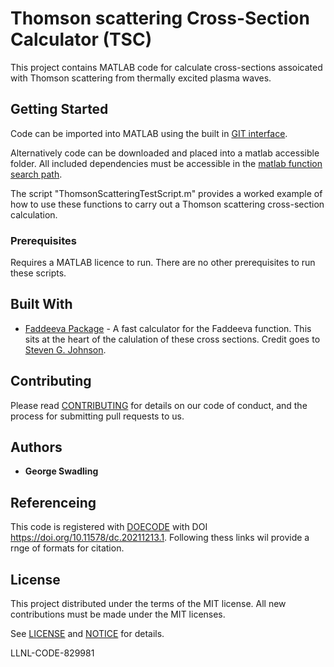 # Thomson scattering Cross-Section Calculator (TSC)

This project contains MATLAB code for calculate cross-sections assoicated with Thomson scattering from thermally excited plasma waves.

## Getting Started

Code can be imported into MATLAB using the built in [GIT interface](https://www.mathworks.com/help/matlab/matlab_prog/retrieve-from-git-repository.html).

Alternatively code can be downloaded and placed into a matlab accessible folder. All included dependencies must be accessible in the [matlab function search path](https://www.mathworks.com/help/matlab/matlab_env/what-is-the-matlab-search-path.html?searchHighlight=search%20path&s_tid=srchtitle_search%20path_1).

The script "ThomsonScatteringTestScript.m" provides a worked example of how to use these functions to carry out a Thomson scattering cross-section calculation.

### Prerequisites

Requires a MATLAB licence to run. There are no other prerequisites to run these scripts.

## Built With

* [Faddeeva Package](http://ab-initio.mit.edu/wiki/index.php/Faddeeva_Package) - A fast calculator for the Faddeeva function. This sits at the heart of the calulation of these cross sections. Credit goes to [Steven G. Johnson](https://math.mit.edu/~stevenj/).

## Contributing

Please read [CONTRIBUTING](https://github.com/LLNL/Thomson-Scattering-Cross-Section-Calculator/blob/main/CONTRIBUTING.md) for details on our code of conduct, and the process for submitting pull requests to us.

## Authors

* **George Swadling** 

## Referenceing

This code is registered with [DOECODE](https://www.osti.gov/doecode/biblio/68245) with DOI https://doi.org/10.11578/dc.20211213.1. Following thess links wil provide a rnge of formats for citation.

## License

This project distributed under the terms of the MIT license. All new contributions must be made under the MIT licenses.

See [LICENSE](https://github.com/LLNL/Thomson-Scattering-Cross-Section-Calculator/blob/main/LICENCE.md) and [NOTICE](https://github.com/LLNL/Thomson-Scattering-Cross-Section-Calculator/blob/main/NOTICE.md) for details.

LLNL-CODE-829981
